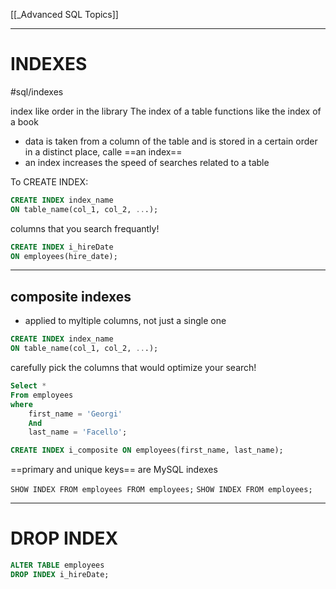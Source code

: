 [[_Advanced SQL Topics]]

---

# INDEXES
#sql/indexes

index like order in the library
The index of a table functions like the index of a book
- data is taken from a column of the table and is stored in a certain order in a distinct place, calle ==an index==
- an index increases the speed of searches related to a table

To CREATE INDEX:
```sql
CREATE INDEX index_name
ON table_name(col_1, col_2, ...);
```

columns that you search frequantly!

```sql
CREATE INDEX i_hireDate 
ON employees(hire_date);
```

---

## composite indexes
- applied to myltiple columns, not just a single one 
```sql
CREATE INDEX index_name
ON table_name(col_1, col_2, ...);
```
carefully pick the columns that would optimize your search!


```sql
Select *
From employees
where
	first_name = 'Georgi'
    And
    last_name = 'Facello';

CREATE INDEX i_composite ON employees(first_name, last_name);


```


==primary and unique keys== are MySQL indexes

`SHOW INDEX FROM employees FROM employees;`
`SHOW INDEX FROM employees;`


---
# DROP INDEX

```sql
ALTER TABLE employees
DROP INDEX i_hireDate;
```

